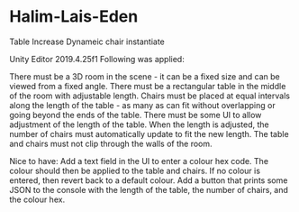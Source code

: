 # Halim-Lais-Eden
Table Increase Dynameic chair instantiate

Unity Editor 2019.4.25f1
Following was applied:

There must be a 3D room in the scene - it can be a fixed size and can be viewed from a fixed angle.
There must be a rectangular table in the middle of the room with adjustable length.
Chairs must be placed at equal intervals along the length of the table - as many as can fit without overlapping or going beyond the ends of the table.
There must be some UI to allow adjustment of the length of the table. When the length is adjusted, the number of chairs must automatically update to fit the new length.
The table and chairs must not clip through the walls of the room.
 
Nice to have:
Add a text field in the UI to enter a colour hex code. The colour should then be applied to the table and chairs.
If no colour is entered, then revert back to a default colour.
Add a button that prints some JSON to the console with the length of the table, the number of chairs, and the colour hex.
